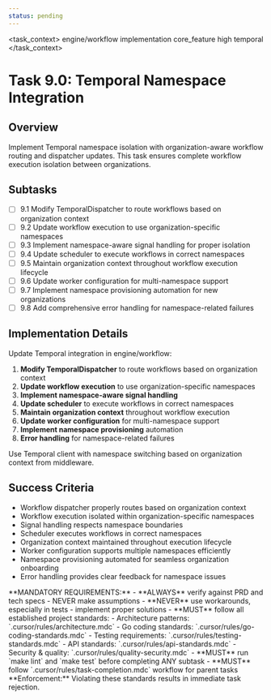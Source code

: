 ```yaml
---
status: pending
---
```


<task_context>
<domain>engine/workflow</domain>
<type>implementation</type>
<scope>core_feature</scope>
<complexity>high</complexity>
<dependencies>temporal</dependencies>
</task_context>

# Task 9.0: Temporal Namespace Integration

## Overview

Implement Temporal namespace isolation with organization-aware workflow routing and dispatcher updates. This task ensures complete workflow execution isolation between organizations.

## Subtasks

- [ ] 9.1 Modify TemporalDispatcher to route workflows based on organization context
- [ ] 9.2 Update workflow execution to use organization-specific namespaces
- [ ] 9.3 Implement namespace-aware signal handling for proper isolation
- [ ] 9.4 Update scheduler to execute workflows in correct namespaces
- [ ] 9.5 Maintain organization context throughout workflow execution lifecycle
- [ ] 9.6 Update worker configuration for multi-namespace support
- [ ] 9.7 Implement namespace provisioning automation for new organizations
- [ ] 9.8 Add comprehensive error handling for namespace-related failures

## Implementation Details

Update Temporal integration in engine/workflow:

1. **Modify TemporalDispatcher** to route workflows based on organization context
2. **Update workflow execution** to use organization-specific namespaces
3. **Implement namespace-aware signal handling**
4. **Update scheduler** to execute workflows in correct namespaces
5. **Maintain organization context** throughout workflow execution
6. **Update worker configuration** for multi-namespace support
7. **Implement namespace provisioning** automation
8. **Error handling** for namespace-related failures

Use Temporal client with namespace switching based on organization context from middleware.

## Success Criteria

- Workflow dispatcher properly routes based on organization context
- Workflow execution isolated within organization-specific namespaces
- Signal handling respects namespace boundaries
- Scheduler executes workflows in correct namespaces
- Organization context maintained throughout execution lifecycle
- Worker configuration supports multiple namespaces efficiently
- Namespace provisioning automated for seamless organization onboarding
- Error handling provides clear feedback for namespace issues

<critical>
**MANDATORY REQUIREMENTS:**
- **ALWAYS** verify against PRD and tech specs - NEVER make assumptions
- **NEVER** use workarounds, especially in tests - implement proper solutions
- **MUST** follow all established project standards:
    - Architecture patterns: `.cursor/rules/architecture.mdc`
    - Go coding standards: `.cursor/rules/go-coding-standards.mdc`
    - Testing requirements: `.cursor/rules/testing-standards.mdc`
    - API standards: `.cursor/rules/api-standards.mdc`
    - Security & quality: `.cursor/rules/quality-security.mdc`
- **MUST** run `make lint` and `make test` before completing ANY subtask
- **MUST** follow `.cursor/rules/task-completion.mdc` workflow for parent tasks
**Enforcement:** Violating these standards results in immediate task rejection.
</critical>
